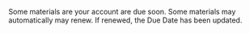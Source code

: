 Some materials are your account are due soon. Some materials may automatically may renew. If renewed, the Due Date has been updated.